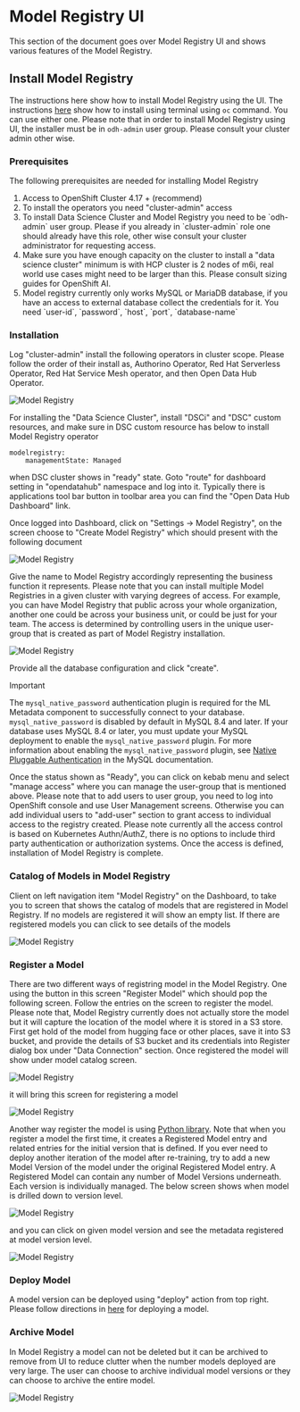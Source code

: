 # Model Registry UI

This section of the document goes over Model Registry UI and shows various features of the Model Registry.

## Install Model Registry 

The instructions here show how to install Model Registry using the UI. The instructions [here](./install.md) show how to install using terminal using `oc` command. You can use either one. Please note that in order to install Model Registry using UI, the installer must be in `odh-admin` user group. Please consult your cluster admin other wise.


### Prerequisites 
The following prerequisites are needed for installing Model Registry
<ol>
<li> Access to OpenShift Cluster 4.17 + (recommend)
<li> To install the operators you need "cluster-admin" access
<li> To install Data Science Cluster and Model Registry you need to be `odh-admin` user group. Please if you already in `cluster-admin` role one should already have this role, other wise consult your cluster administrator for requesting access. 
<li> Make sure you have enough capacity on the cluster to install a "data science cluster" minimum is with HCP cluster is 2 nodes of m6i, real world use cases might need to be larger than this. Please consult sizing guides for OpenShift AI.
<li> Model registry currently only works MySQL or MariaDB database, if you have an access to external database collect the credentials for it. You  need `user-id`, `password`, `host`, `port`, `database-name`
</ol>

### Installation

Log "cluster-admin" install the following operators in cluster scope. Please follow the order of their install as, Authorino Operator, Red Hat Serverless Operator, Red Hat Service Mesh operator, and then Open Data Hub Operator.

![Model Registry](./images/dashboard-operators.png)

For installing the "Data Science Cluster", install "DSCi" and "DSC" custom resources, and make sure in DSC custom resource has below to install Model Registry operator

```
modelregistry:
    managementState: Managed
```

when DSC cluster shows in "ready" state. Goto "route" for dashboard setting in "opendatahub" namespace and log into it. Typically there is applications tool bar button in toolbar area you can find the "Open Data Hub Dashboard" link.

Once logged into Dashboard, click on "Settings -> Model Registry", on the screen choose to "Create Model Registry" which should present with the following document

![Model Registry](./images/dashboard-modelregistry-create.png)

Give the name to Model Registry accordingly representing the business function it represents. Please note that you can install multiple Model Registries in a given cluster with varying degrees of access. For example, you can have Model Registry that public across your whole organization, another one could be across your business unit, or could be just for your team. The access is determined by controlling users in the unique user-group that is created as part of Model Registry installation.

![Model Registry](./images/dashboard-modelregistry-create2.png)

Provide all the database configuration and click "create".

> [!IMPORTANT]  
> The `mysql_native_password` authentication plugin is required for the ML Metadata component to successfully connect to your database. `mysql_native_password` is disabled by default in MySQL 8.4 and later. If your database uses MySQL 8.4 or later, you must update your MySQL deployment to enable the `mysql_native_password` plugin. 
> For more information about enabling the `mysql_native_password` plugin, see [Native Pluggable Authentication](https://dev.mysql.com/doc/refman/8.4/en/native-pluggable-authentication.html) in the MySQL documentation.

Once the status shown as "Ready", you can click on kebab menu and select "manage access" where you can manage the user-group that is mentioned above. Please note that to add users to user group, you need to log into OpenShift console and use User Management screens. Otherwise you can add individual users to "add-user" section to grant access to individual access to the registry created. Please note currently all the access control is based on Kubernetes Authn/AuthZ, there is no options to include third party authentication or authorization systems. Once the access is defined, installation of Model Registry is complete.

### Catalog of Models in Model Registry

Client on left navigation item "Model Registry" on the Dashboard, to take you to screen that shows the catalog of models that are registered in Model Registry. If no models are registered it will show an empty list. If there are registered models you can click to see details of the models

![Model Registry](./images/dashboard-modelregistry-catalog1.png)


### Register a Model

There are two different ways of registring model in the Model Registry. One using the button in this screen "Register Model" which should pop the following screen. Follow the entries on the screen to register the model. Please note that, Model Registry currently does not actually store the model but it will capture the location of the model where it is stored in a S3 store. First get hold of the model from hugging face or other places, save it into S3 bucket, and provide the details of S3 bucket and its credentials into Register dialog box under "Data Connection" section. Once registered the model will show under model catalog screen.

![Model Registry](./images/dashboard-modelregistry-catalog1.png)

it will bring this screen for registering a model

![Model Registry](./images/dashboard-modelregistry-registermodel.png)

Another way register the model is using [Python library](./getting-started.md). Note that when you register a model the first time, it creates a Registered Model entry and related entries for the initial version that is defined. If you ever need to deploy another iteration of the model after re-training, try to add a new Model Version of the model under the original Registered Model entry. A Registered Model can contain any number of Model Versions underneath. Each version is individually managed. The below screen shows when model is drilled down to version level.

![Model Registry](./images/dashboard-modelregistry-model-versions.png)

and you can click on given model version and see the metadata registered at model version level.

![Model Registry](./images/dashboard-modelregistry-model-versions-details.png)

### Deploy Model

A model version can be deployed using "deploy" action from top right. Please follow directions in [here](./deploy-model.md) for deploying a model.

### Archive Model

In Model Registry a model can not be deleted but it can be archived to remove from UI to reduce clutter when the number models deployed are very large. The user can choose to archive individual model versions or they can choose to archive the entire model. 

![Model Registry](./images/dashboard-modelregistry-model-versions-archive.png)


